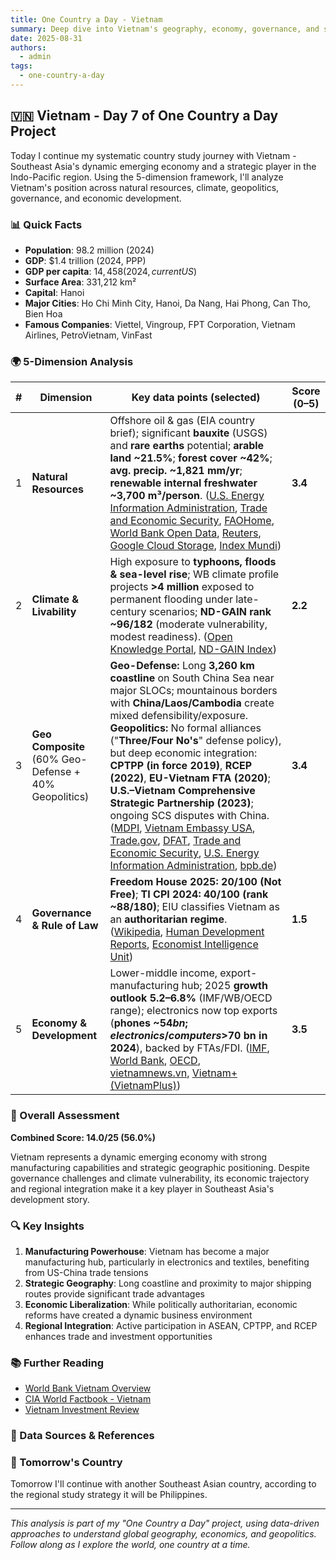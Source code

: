 ```yaml
---
title: One Country a Day - Vietnam
summary: Deep dive into Vietnam's geography, economy, governance, and strategic position using the 5-dimension framework
date: 2025-08-31
authors:
  - admin
tags:
  - one-country-a-day
---
```


## 🇻🇳 Vietnam - Day 7 of One Country a Day Project

Today I continue my systematic country study journey with Vietnam - Southeast Asia's dynamic emerging economy and a strategic player in the Indo-Pacific region. Using the 5-dimension framework, I'll analyze Vietnam's position across natural resources, climate, geopolitics, governance, and economic development.

### 📊 Quick Facts
- **Population**: 98.2 million (2024)
- **GDP**: $1.4 trillion (2024, PPP)
- **GDP per capita**: $14,458 (2024, current US$)
- **Surface Area**: 331,212 km²
- **Capital**: Hanoi
- **Major Cities**: Ho Chi Minh City, Hanoi, Da Nang, Hai Phong, Can Tho, Bien Hoa
- **Famous Companies**: Viettel, Vingroup, FPT Corporation, Vietnam Airlines, PetroVietnam, VinFast

### 🌍 5-Dimension Analysis

| # | Dimension                                             | Key data points (selected)                                                                                                                                                                                                                                                                                                                                                                                                                                                                                                                                                                                                  | Score (0–5) |
| - | ----------------------------------------------------- | --------------------------------------------------------------------------------------------------------------------------------------------------------------------------------------------------------------------------------------------------------------------------------------------------------------------------------------------------------------------------------------------------------------------------------------------------------------------------------------------------------------------------------------------------------------------------------------------------------------------------- | ----------- |
| 1 | **Natural Resources**                                 | Offshore oil & gas (EIA country brief); significant **bauxite** (USGS) and **rare earths** potential; **arable land ~21.5%**; **forest cover ~42%**; **avg. precip. ~1,821 mm/yr**; **renewable internal freshwater ~3,700 m³/person**. ([U.S. Energy Information Administration][1], [Trade and Economic Security][2], [FAOHome][3], [World Bank Open Data][4], [Reuters][5], [Google Cloud Storage][6], [Index Mundi][7])                                                                                                                                                                                             | **3.4**     |
| 2 | **Climate & Livability**                              | High exposure to **typhoons, floods & sea-level rise**; WB climate profile projects **>4 million** exposed to permanent flooding under late-century scenarios; **ND-GAIN rank ~96/182** (moderate vulnerability, modest readiness). ([Open Knowledge Portal][8], [ND-GAIN Index][9])                                                                                                                                                                                                                                                                                                                                       | **2.2**     |
| 3 | **Geo Composite** (60% Geo-Defense + 40% Geopolitics) | **Geo-Defense:** Long **3,260 km coastline** on South China Sea near major SLOCs; mountainous borders with **China/Laos/Cambodia** create mixed defensibility/exposure. **Geopolitics:** No formal alliances ("**Three/Four No's**" defense policy), but deep economic integration: **CPTPP (in force 2019)**, **RCEP (2022)**, **EU-Vietnam FTA (2020)**; **U.S.–Vietnam Comprehensive Strategic Partnership (2023)**; ongoing SCS disputes with China. ([MDPI][10], [Vietnam Embassy USA][11], [Trade.gov][12], [DFAT][13], [Trade and Economic Security][2], [U.S. Energy Information Administration][14], [bpb.de][15]) | **3.4**     |
| 4 | **Governance & Rule of Law**                          | **Freedom House 2025: 20/100 (Not Free)**; **TI CPI 2024: 40/100 (rank ~88/180)**; EIU classifies Vietnam as an **authoritarian regime**. ([Wikipedia][16], [Human Development Reports][17], [Economist Intelligence Unit][18])                                                                                                                                                                                                                                                                                                                                                                                            | **1.5**     |
| 5 | **Economy & Development**                             | Lower-middle income, export-manufacturing hub; 2025 **growth outlook 5.2–6.8%** (IMF/WB/OECD range); electronics now top exports (**phones ~$54 bn; electronics/computers >$70 bn in 2024**), backed by FTAs/FDI. ([IMF][19], [World Bank][20], [OECD][21], [vietnamnews.vn][22], [Vietnam+ (VietnamPlus)][23])                                                                                                                                                                                                                                                                                                          | **3.5**     |

### 🎯 Overall Assessment

**Combined Score: 14.0/25 (56.0%)**

Vietnam represents a dynamic emerging economy with strong manufacturing capabilities and strategic geographic positioning. Despite governance challenges and climate vulnerability, its economic trajectory and regional integration make it a key player in Southeast Asia's development story.

### 🔍 Key Insights

1. **Manufacturing Powerhouse**: Vietnam has become a major manufacturing hub, particularly in electronics and textiles, benefiting from US-China trade tensions
2. **Strategic Geography**: Long coastline and proximity to major shipping routes provide significant trade advantages
3. **Economic Liberalization**: While politically authoritarian, economic reforms have created a dynamic business environment
4. **Regional Integration**: Active participation in ASEAN, CPTPP, and RCEP enhances trade and investment opportunities

### 📚 Further Reading

- [World Bank Vietnam Overview](https://www.worldbank.org/en/country/vietnam)
- [CIA World Factbook - Vietnam](https://www.cia.gov/the-world-factbook/countries/vietnam/)
- [Vietnam Investment Review](https://vir.com.vn/)

### 🔗 Data Sources & References

[1]: https://www.eia.gov/international/analysis/country/VNM "International - U.S. Energy Information Administration (EIA)"
[2]: https://policy.trade.ec.europa.eu/eu-trade-relationships-country-and-region/countries-and-regions/viet-nam/eu-viet-nam-agreements_en?utm_source=chatgpt.com "EU-Viet Nam agreements - EU Trade - European Union"
[3]: https://www.fao.org/aquastat/en/geospatial-information/climate-information/?utm_source=chatgpt.com "AQUASTAT Climate Information Tool"
[4]: https://data.worldbank.org/indicator/AG.LND.FRST.ZS?locations=VN&utm_source=chatgpt.com "Forest area (% of land area) - Viet Nam"
[5]: https://www.reuters.com/markets/asia/vietnam-2024-gdp-growth-quickens-709-2025-01-06/?utm_source=chatgpt.com "Vietnam's 2024 GDP growth accelerates to 7.09%, driven by strong exports"
[6]: https://storage.googleapis.com/fao-aquastat.appspot.com/countries_regions/factsheets/summary_statistics/en/VNM-CF.pdf?utm_source=chatgpt.com "AQUASTAT - Googleapis.com"
[7]: https://www.indexmundi.com/facts/vietnam/indicator/ER.H2O.INTR.PC?utm_source=chatgpt.com "Vietnam - Renewable internal freshwater resources per ..."
[8]: https://openknowledge.worldbank.org/bitstreams/192e731d-527c-59df-a804-8b9b354b39f8/download?utm_source=chatgpt.com "[PDF] climate risk country profile - World Bank Open Knowledge Repository"
[9]: https://gain-new.crc.nd.edu/country/viet-nam "Viet Nam | ND-GAIN Index"
[10]: https://www.mdpi.com/2072-4292/14/10/2476?utm_source=chatgpt.com "State of the Vietnamese Coast—Assessing Three Decades (1986 to ..."
[11]: https://vietnamembassy-usa.org/vietnam/geography?utm_source=chatgpt.com "Geography | Embassy of the Socialist Republic of Vietnam ..."
[12]: https://www.trade.gov/country-commercial-guides/vietnam-defense-and-security-sector?utm_source=chatgpt.com "Vietnam - Defense and Security Sector"
[13]: https://www.dfat.gov.au/trade/agreements/in-force/cptpp/comprehensive-and-progressive-agreement-for-trans-pacific-partnership?utm_source=chatgpt.com "Comprehensive and Progressive Agreement for Trans ..."
[14]: https://www.eia.gov/international/analysis/country/VNM?utm_source=chatgpt.com "Vietnam"
[15]: https://www.bpb.de/system/files/dokument_pdf/Statistical_Review_of_World_Energy_2024.pdf?utm_source=chatgpt.com "Statistical Review of World Energy"
[16]: https://en.wikipedia.org/wiki/The_Economist_Democracy_Index?utm_source=chatgpt.com "The Economist Democracy Index"
[17]: https://hdr.undp.org/data-center/specific-country-data?utm_source=chatgpt.com "Specific country data - Human Development Reports"
[18]: https://country.eiu.com/vietnam?utm_source=chatgpt.com "Vietnam Economy, Politics and GDP Growth Summary"
[19]: https://www.imf.org/en/Countries/VNM?utm_source=chatgpt.com "Vietnam and the IMF"
[20]: https://www.worldbank.org/en/country/vietnam/overview?utm_source=chatgpt.com "The World Bank In Viet Nam"
[21]: https://www.oecd.org/en/publications/oecd-economic-surveys-viet-nam-2025_fb37254b-en/full-report/strengthening-the-macroeconomic-foundations-for-growth_b6ed9c4e.html?utm_source=chatgpt.com "OECD Economic Surveys: Viet Nam 2025"
[22]: https://vietnamnews.vn/economy/1691325/electronics-industry-booms-in-2024-with-record-export-turnover.html?utm_source=chatgpt.com "Electronics industry booms in 2024 with record export ..."
[23]: https://en.vietnamplus.vn/computers-electronics-and-components-lead-imports-in-2024-post307684.vnp?utm_source=chatgpt.com "Computers, electronics and components lead imports in 2024"

### 🚀 Tomorrow's Country

Tomorrow I'll continue with another Southeast Asian country, according to the regional study strategy it will be Philippines.

---

*This analysis is part of my "One Country a Day" project, using data-driven approaches to understand global geography, economics, and geopolitics. Follow along as I explore the world, one country at a time.*
